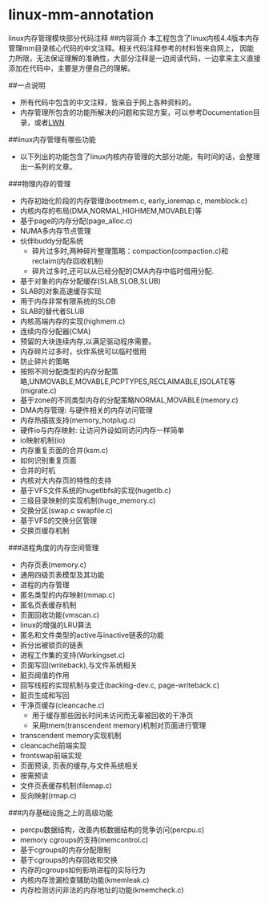 # linux-mm-annotation
linux内存管理模块部分代码注释
##内容简介
本工程包含了linux内核4.4版本内存管理mm目录核心代码的中文注释。相关代码注释参考的材料皆来自网上，
因能力所限，无法保证理解的准确性，大部分注释是一边阅读代码，一边拿来主义直接添加在代码中，主要是方便自己的理解。

##一点说明
* 所有代码中包含的中文注释，皆来自于网上各种资料的。
* 内存管理所包含的功能所解决的问题和实现方案，可以参考Documentation目录，或者[LWN](http://lwn.net/Kernel/Index/)

##linux内存管理有哪些功能

* 以下列出的功能包含了linux内核内存管理的大部分功能，有时间的话，会整理出一系列的文章。

###物理内存的管理
* 内存初始化阶段的内存管理(bootmem.c, early_ioremap.c, memblock.c)
* 内核内存的布局(DMA,NORMAL,HIGHMEM,MOVABLE)等
* 基于page的内存分配(page_alloc.c)
 * NUMA多内存节点管理
 * 伙伴buddy分配系统
   *  碎片过多时,两种碎片整理策略：compaction(compaction.c)和reclaim(内存回收机制)
   *  碎片过多时,还可以从已经分配的CMA内存中临时借用分配.
* 基于对象的内存分配缓存(SLAB,SLOB,SLUB)
 * SLAB的对象高速缓存实现
 * 用于内存非常有限系统的SLOB
 * SLAB的替代者SLUB
* 内核高端内存的实现(highmem.c)
* 连续内存分配器(CMA)
 * 预留的大块连续内存,以满足驱动程序需要。
 * 内存碎片过多时，伙伴系统可以临时借用
* 防止碎片的策略
 * 按照不同分配类型的内存分配策略,UNMOVABLE,MOVABLE,PCPTYPES,RECLAIMABLE,ISOLATE等(migrate.c)
 * 基于zone的不同类型内存的分配策略NORMAL,MOVABLE(memory.c)
* DMA内存管理: 与硬件相关的内存访问管理
* 内存热插拔支持(memory_hotplug.c)
* 硬件io与内存映射: 让访问外设如同访问内存一样简单
 * io映射机制(io)
* 内存重复页面的合并(ksm.c)
 * 如何识别重复页面
 * 合并的时机
* 内核对大内存页的特性的支持
 * 基于VFS文件系统的hugetlbfs的实现(hugetlb.c)
 * 三级目录映射的实现机制(huge_memory.c)
* 交换分区(swap.c swapfile.c)
 * 基于VFS的交换分区管理
 * 交换页缓存机制


###进程角度的内存空间管理
* 内存页表(memory.c)
 * 通用四级页表模型及其功能
 * 进程的内存管理
 * 匿名类型的内存映射(mmap.c)
* 匿名页表缓存机制
* 页面回收功能(vmscan.c)
 * linux的增强的LRU算法
 * 匿名和文件类型的active与inactive链表的功能
 * 拆分出被锁页的链表
 * 进程工作集的支持(Workingset.c)
* 页面写回(writeback),与文件系统相关
 * 脏页阈值的作用
 * 回写线程的实现机制与变迁(backing-dev.c, page-writeback.c)
 * 脏页生成和写回
 * 干净页缓存(cleancache.c)
   *  用于缓存那些因长时间未访问而无辜被回收的干净页
   *  采用tmem(transcendent memory)机制对页面进行管理
* transcendent memory实现机制
 * cleancache前端实现
 * frontswap前端实现
* 页面预读, 页表的缓存,与文件系统相关
 * 按需预读
* 文件页表缓存机制(filemap.c)
* 反向映射(rmap.c)

###内存基础设施之上的高级功能
* percpu数据结构，改善内核数据结构的竞争访问(percpu.c)
* memory cgroups的支持(memcontrol.c)
 * 基于cgroups的内存分配限制
 * 基于cgroups的内存回收和交换
 * 内存的cgroups如何影响进程的实际行为
* 内核内存泄漏检查辅助功能(kmemleak.c)
* 内存检测访问非法的内存地址的功能(kmemcheck.c)

